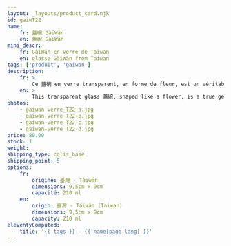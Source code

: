 ```yaml
---
layout: _layouts/product_card.njk
id: gaiwT22
name:
    fr: 蓋碗 GàiWǎn  
    en: 蓋碗 GàiWǎn  
mini_descr:
    fr: GàiWǎn en verre de Taïwan
    en: glasse GàiWǎn from Taiwan
tags: ['produit', 'gaiwan']
description: 
    fr: >
        Ce 蓋碗 en verre transparent, en forme de fleur, est un véritable bijou pour les amateurs de thé. Son design délicat et ses parois translucides permettent d’admirer la danse des feuilles lors de l’infusion.<!--more--> Léger et facile à manipuler, il ajoute une touche de poésie et d’élégance à vos moments de dégustation. 
    en: >
        This transparent glass 蓋碗, shaped like a flower, is a true gem for tea enthusiasts. Its delicate design and translucent walls let you admire the dance of the tea leaves during infusion.<!--more--> Lightweight and easy to handle, it adds a touch of poetry and elegance to your tea moments.
photos:
    - gaiwan-verre_T22-a.jpg
    - gaiwan-verre_T22-b.jpg
    - gaiwan-verre_T22-c.jpg
    - gaiwan-verre_T22-d.jpg
price: 80.00
stock: 1
weight: 
shipping_type: colis_base
shipping_point: 5
options:
    fr:
        origine: 臺灣 - Táiwān
        dimensions: 9,5cm x 9cm
        capacité: 210 ml
    en:
        origin: 臺灣 - Táiwān (Taiwan)
        dimensions: 9,5cm x 9cm
        capacity: 210 ml
eleventyComputed:
    title: '{{ tags }} - {{ name[page.lang] }}'
---
```

